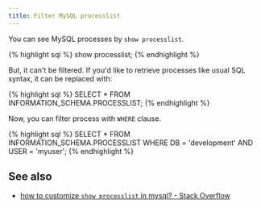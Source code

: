 ```yaml
---
title: Filter MySQL processlist
---
```


You can see MySQL processes by `show processlist`.

{% highlight sql %}
show processlist;
{% endhighlight %}

But, it can't be filtered. If you'd like to retrieve processes like usual SQL syntax, it can be replaced with:

{% highlight sql %}
SELECT * FROM INFORMATION_SCHEMA.PROCESSLIST;
{% endhighlight %}

Now, you can filter process with `WHERE` clause.

{% highlight sql %}
SELECT * FROM INFORMATION_SCHEMA.PROCESSLIST 
WHERE DB = 'development' AND USER = 'myuser';
{% endhighlight %}

See also
---
* [how to customize `show processlist` in mysql? - Stack Overflow](http://stackoverflow.com/questions/929612/how-to-customize-show-processlist-in-mysql)
